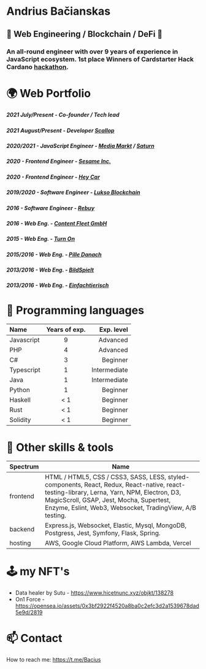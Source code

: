 

# Andrius Bačianskas
## 👾 Web Engineering / Blockchain / DeFi 👾

### An all-round engineer with over 9 years of experience in JavaScript ecosystem. 1st place Winners of Cardstarter Hack Cardano [hackathon](https://twitter.com/cardstarter/status/1451251343247609868?s=21). 

# 🌍 Web Portfolio

##### 2021 July/Present - Co-founder / Tech lead
##### 2021 August/Present - Developer [Scallop](https://www.scallop.io/)
##### 2020/2021 - JavaScript Engineer - __[Media Markt](https://www.mediamarkt.de)__ / __[Saturn](https://www.saturn.de/)__ 
##### 2020 - Frontend Engineer - __[Sesame Inc.](https://sesamecare.com)__
##### 2020 - Frontend Engineer - __[Hey Car](https://hey.car)__
##### 2019/2020 - Software Engineer - __[Lukso Blockchain](https://lukso.network/)__
##### 2016 - Software Engineer - __[Rebuy](https://www.rebuy.de/)__
##### 2016 - Web Eng. - __[Content Fleet GmbH](https://contentfleet.de/)__
##### 2015 - Web Eng. - __[Turn On](https://www.turn-on.de/)__
##### 2015/2016 - Web Eng. - __[Pille Danach](https://www.pille-danach.de/)__
##### 2013/2016 - Web Eng. - __[BildSpielt](https://spiele.bild.de/)__
##### 2013/2016 - Web Eng. - __[Einfachtierisch](https://einfachtierisch.de/)__

# 🦑 Programming languages
| Name | Years of exp.| Exp. level |
| :---         |     :---:      |          ---: |
| Javascript   | 9     | Advanced    |
| PHP     | 4       | Advanced      |
| C#     | 3       | Beginner      |
| Typescript     | 1       | Intermediate      |
| Java     | 1       | Intermediate      |
| Python     | 1       | Beginner      |
| Haskell     | < 1       | Beginner      |
| Rust     | < 1       | Beginner      |
| Solidity     | < 1       | Beginner      |

# 🧰 Other skills & tools

| Spectrum | Name |
| ---         |          --- |
| frontend   | HTML / HTML5, CSS / CSS3, SASS, LESS, styled-components, React, Redux, React-native, react-testing-library, Lerna, Yarn, NPM, Electron, D3, MagicScroll, GSAP, Jest, Mocha, Supertest, Enzyme, Eslint, Web3, Websocket, TradingView, A/B testing.    |
| backend   | Express.js, Websocket, Elastic, Mysql, MongoDB, Postgress, Jest, Symfony, Flask, Spring.   |
| hosting   | AWS, Google Cloud Platform, AWS Lambda, Vercel  |

# 🕹️ my NFT's
- Data healer by Sutu - https://www.hicetnunc.xyz/objkt/138278
- On1 Force - https://opensea.io/assets/0x3bf2922f4520a8ba0c2efc3d2a1539678dad5e9d/2819


# 📫 Contact 
How to reach me: https://t.me/Bacius
